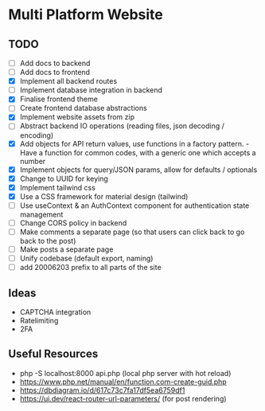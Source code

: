# Multi Platform Website

## TODO

- [ ] Add docs to backend
- [ ] Add docs to frontend
- [x] Implement all backend routes
- [ ] Implement database integration in backend
- [x] Finalise frontend theme
- [ ] Create frontend database abstractions
- [x] Implement website assets from zip
- [ ] Abstract backend IO operations (reading files, json decoding / encoding)
- [x] Add objects for API return values, use functions in a factory pattern. - Have a function for common codes, with a
  generic one which accepts a number
- [x] Implement objects for query/JSON params, allow for defaults / optionals
- [x] Change to UUID for keying
- [x] Implement tailwind css
- [x] Use a CSS framework for material design (tailwind)
- [ ] Use useContext & an AuthContext component for authentication state management
- [ ] Change CORS policy in backend
- [ ] Make comments a separate page (so that users can click back to go back to the post)
- [ ] Make posts a separate page
- [ ] Unify codebase (default export, naming)
- [ ] add 20006203 prefix to all parts of the site

## Ideas

- CAPTCHA integration
- Ratelimiting
- 2FA

## Useful Resources

- php -S localhost:8000 api.php (local php server with hot reload)
- https://www.php.net/manual/en/function.com-create-guid.php
- https://dbdiagram.io/d/617c73c7fa17df5ea6759df1
-  https://ui.dev/react-router-url-parameters/ (for post rendering)

